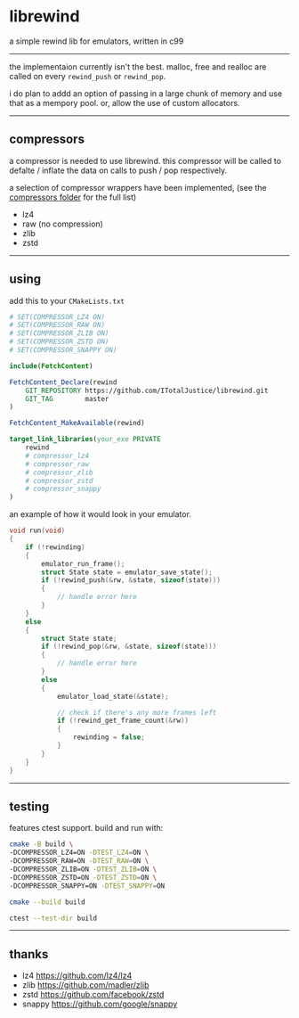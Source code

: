 # librewind

a simple rewind lib for emulators, written in c99

---

the implementaion currently isn't the best. malloc, free and realloc are called on every `rewind_push` or `rewind_pop`.

i do plan to addd an option of passing in a large chunk of memory and use that as a mempory pool. or, allow the use of custom allocators.

---

## compressors

a compressor is needed to use librewind. this compressor will be called to defalte / inflate the data on calls to push / pop respectively.

a selection of compressor wrappers have been implemented, (see the [compressors folder](compressors/)
for the full list)

- lz4
- raw (no compression)
- zlib
- zstd

---

## using

add this to your `CMakeLists.txt`

```cmake
# SET(COMPRESSOR_LZ4 ON)
# SET(COMPRESSOR_RAW ON)
# SET(COMPRESSOR_ZLIB ON)
# SET(COMPRESSOR_ZSTD ON)
# SET(COMPRESSOR_SNAPPY ON)

include(FetchContent)

FetchContent_Declare(rewind
    GIT_REPOSITORY https://github.com/ITotalJustice/librewind.git
    GIT_TAG        master
)

FetchContent_MakeAvailable(rewind)

target_link_libraries(your_exe PRIVATE
    rewind
    # compressor_lz4
    # compressor_raw
    # compressor_zlib
    # compressor_zstd
    # compressor_snappy
)
```

an example of how it would look in your emulator.

```c
void run(void)
{
    if (!rewinding)
    {
        emulator_run_frame();
        struct State state = emulator_save_state();
        if (!rewind_push(&rw, &state, sizeof(state)))
        {
            // handle error here
        }
    }
    else
    {
        struct State state;
        if (!rewind_pop(&rw, &state, sizeof(state)))
        {
            // handle error here
        }
        else
        {
            emulator_load_state(&state);

            // check if there's any more frames left
            if (!rewind_get_frame_count(&rw))
            {
                rewinding = false;
            }
        }
    }
}
```

---

## testing

features ctest support. build and run with:

```sh
cmake -B build \
-DCOMPRESSOR_LZ4=ON -DTEST_LZ4=ON \
-DCOMPRESSOR_RAW=ON -DTEST_RAW=ON \
-DCOMPRESSOR_ZLIB=ON -DTEST_ZLIB=ON \
-DCOMPRESSOR_ZSTD=ON -DTEST_ZSTD=ON \
-DCOMPRESSOR_SNAPPY=ON -DTEST_SNAPPY=ON

cmake --build build

ctest --test-dir build
```

---

## thanks

- lz4 https://github.com/lz4/lz4
- zlib https://github.com/madler/zlib
- zstd https://github.com/facebook/zstd
- snappy https://github.com/google/snappy
